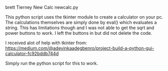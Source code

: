 brett Tierney New Calc
newcalc.py

This python script uses the tkinter module to create a calculator on your pc. The calculations themselves are simply done by eval() which 
evaluates a string. This has limitations though and I was not able to get the sqrt and power buttons to work. I left the buttons in but did not delete the code.

I received alot of help with tkinter from: https://medium.com/@adeyinkaadegbenro/project-build-a-python-gui-calculator-fc92bddb744d

Simply run the python script for this to work. 
